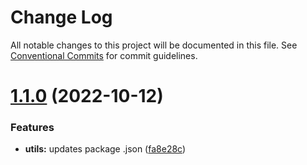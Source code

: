 # Change Log

All notable changes to this project will be documented in this file.
See [Conventional Commits](https://conventionalcommits.org) for commit guidelines.

# [1.1.0](https://github.com/aomini/monorepo-demo/compare/v1.0.1...v1.1.0) (2022-10-12)


### Features

* **utils:** updates package .json ([fa8e28c](https://github.com/aomini/monorepo-demo/commit/fa8e28cf5258036c021edaaf7107c441a9cf0b43))
